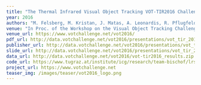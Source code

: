 ```yaml
---
title: "The Thermal Infrared Visual Object Tracking VOT-TIR2016 Challenge Results"
year: 2016
authors: "M. Felsberg, M. Kristan, J. Matas, A. Leonardis, R. Pflugfelder, G. H&auml;ger, <i>et al.</i>"
venue: "In Proc. of the Workshop on the Visual Object Tracking Challenge (VOT, in conjunction with ECCV)"
venue_url: https://www.votchallenge.net/vot2016/
pdf_url: http://data.votchallenge.net/vot2016/presentations/vot_tir_2016_paper.pdf
publisher_url: http://data.votchallenge.net/vot2016/presentations/vot_tir_2016_paper.pdf
slide_url: http://data.votchallenge.net/vot2016/presentations/vot_tir_2016_presentation.pdf
data_url: http://data.votchallenge.net/vot2016/vot-tir2016_results.zip
code_url: https://www.tugraz.at/institute/icg/research/team-bischof/lrs/downloads/dat/
project_url: https://www.votchallenge.net
teaser_img: /images/teaser/vot2016_logo.png
---
```

